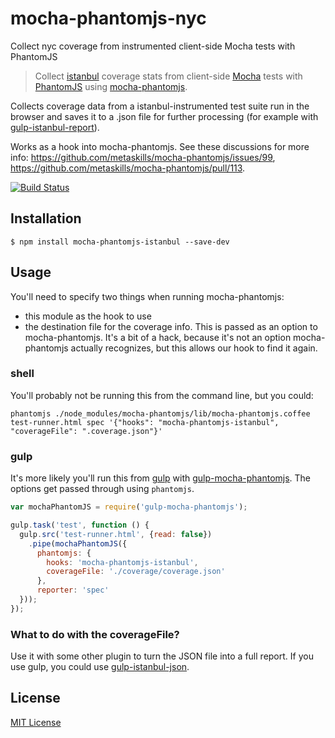 # mocha-phantomjs-nyc

Collect nyc coverage from instrumented client-side Mocha tests with PhantomJS

> Collect [istanbul](https://github.com/gotwarlost/istanbul) coverage stats from client-side [Mocha](http://mochajs.org) tests with [PhantomJS](https://phantomjs.org) using [mocha-phantomjs](https://github.com/metaskills/mocha-phantomjs).

Collects coverage data from a istanbul-instrumented test suite run in the browser and saves it to a .json file for further processing (for example with [gulp-istanbul-report](https://github.com/willembult/gulp-istanbul-report)).

Works as a hook into mocha-phantomjs. See these discussions for more info: https://github.com/metaskills/mocha-phantomjs/issues/99, https://github.com/metaskills/mocha-phantomjs/pull/113.

[![Build Status](https://travis-ci.org/willembult/mocha-phantomjs-istanbul.svg?branch=master)](https://travis-ci.org/willembult/mocha-phantomjs-istanbul)

## Installation
```shell
$ npm install mocha-phantomjs-istanbul --save-dev
```

## Usage
You'll need to specify two things when running mocha-phantomjs:
* this module as the hook to use
* the destination file for the coverage info. This is passed as an option to mocha-phantomjs. It's a bit of a hack, because it's not an option mocha-phantomjs actually recognizes, but this allows our hook to find it again.

### shell
You'll probably not be running this from the command line, but you could:
```shell
phantomjs ./node_modules/mocha-phantomjs/lib/mocha-phantomjs.coffee test-runner.html spec '{"hooks": "mocha-phantomjs-istanbul", "coverageFile": ".coverage.json"}'
```

### gulp
It's more likely you'll run this from [gulp](http://gulpjs.com) with [gulp-mocha-phantomjs](https://github.com/mrhooray/gulp-mocha-phantomjs). The options get passed through using `phantomjs`.

```javascript
var mochaPhantomJS = require('gulp-mocha-phantomjs');

gulp.task('test', function () {
  gulp.src('test-runner.html', {read: false})
    .pipe(mochaPhantomJS({
      phantomjs: {
        hooks: 'mocha-phantomjs-istanbul',
        coverageFile: './coverage/coverage.json'
      },
      reporter: 'spec'
  }));
});
```

### What to do with the coverageFile?
Use it with some other plugin to turn the JSON file into a full report. If you use gulp, you could use [gulp-istanbul-json](https://github.com/willembult/gulp-istanbul-json).

## License
[MIT License](https://raw.githubusercontent.com/willembult/mocha-phantomjs-istanbul/master/LICENSE)
